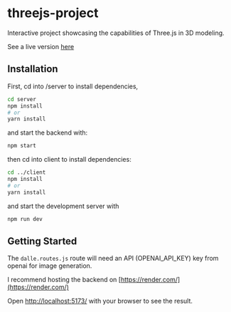 # threejs-project

Interactive project showcasing the capabilities of Three.js in 3D modeling.

See a live version [here](https://threejs-project.tech/)

## Installation

First, cd into /server to install dependencies,

```bash
cd server
npm install
# or
yarn install
```

and start the backend with:

```bash
npm start
```

then cd into client to install dependencies:

```bash
cd ../client
npm install
# or
yarn install
```

and start the development server with

```bash
npm run dev
```

## Getting Started

The `dalle.routes.js` route will need an API (OPENAI_API_KEY) key from openai for image generation.

I recommend hosting the backend on [https://render.com/](https://render.com/)

Open [http://localhost:5173/](http://localhost:5173/) with your browser to see the result.

